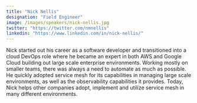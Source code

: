 ```yaml
---
title: "Nick Nellis"
designation: "Field Engineer"
image: /images/speakers/nick-nellis.jpg
twitter: "https://twitter.com/nmnellis"
linkedin: "https://www.linkedin.com/in/nick-nellis/"
---
```


Nick started out his career as a software developer and transitioned into a cloud DevOps role where he became an expert in both AWS and Google Cloud building out large scale enterprise environments. Working mostly on smaller teams, there was always a need to automate as much as possible. He quickly adopted service mesh for its capabilities in managing large scale environments, as well as the observability capabilities it provides. Today, Nick helps other companies adopt, implement and utilize service mesh in many different environments.